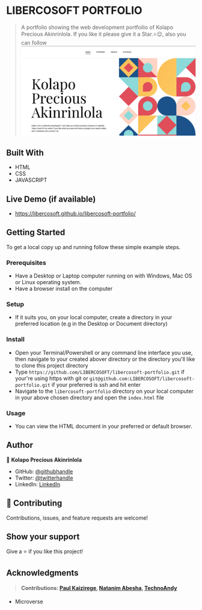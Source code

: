 # LIBERCOSOFT PORTFOLIO

> A portfolio showing the web development portfoilio of Kolapo Precious Akinrinlola.
> If you like it please give it a Star.⭐️:wink:, also you can follow
> ![](assets/img/project-screenshot.png)

## Built With

- HTML
- CSS
- JAVASCRIPT

## Live Demo (if available)

- https://libercosoft.github.io/libercosoft-portfolio/

## Getting Started

To get a local copy up and running follow these simple example steps.

### Prerequisites

- Have a Desktop or Laptop computer running on with Windows, Mac OS or Linux operating system.
- Have a browser install on the computer

### Setup

- If it suits you, on your local computer, create a directory in your preferred location (e.g in the Desktop or Document directory)

### Install

- Open your Terminal/Powershell or any command line interface you use, then navigate to your created abover directory or the directory you'll like to clone this project directory
- Type `https://github.com/LIBERCOSOFT/libercosoft-portfolio.git` if your're using https with git or `git@github.com:LIBERCOSOFT/libercosoft-portfolio.git` if your preferred is ssh and hit enter
- Navigate to the `libercosoft-portfolio` directory on your local computer in your above chosen directory and open the `index.html` file

### Usage

- You can view the HTML document in your preferred or default browser.

## Author

👤 **Kolapo Precious Akinrinlola**

- GitHub: [@githubhandle](https://github.com/LIBERCOSOFT)
- Twitter: [@twitterhandle](https://twitter.com/Gerfieldt)
- LinkedIn: [LinkedIn](https://linkedin.com/in/kolapo-akinrinlola-072097110)

## 🤝 Contributing

Contributions, issues, and feature requests are welcome!

## Show your support

Give a ⭐️ if you like this project!

## Acknowledgments

> #### Contributions: [Paul Kaizirege](https://github.com/kaizipaul), [Natanim Abesha](https://github.com/NatanimA), [TechnoAndy](https://github.com/TechnoAndy)

- Microverse
